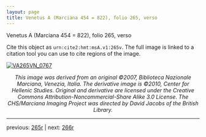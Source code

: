 ```yaml
---
layout: page
title: Venetus A (Marciana 454 = 822), folio 265, verso
---
```


Venetus A (Marciana 454 = 822), folio 265, verso

Cite this object as `urn:cite2:hmt:msA.v1:265v`.  The full image is linked to a citation tool you can use to cite regions of the image.

[![VA265VN_0767](http://www.homermultitext.org/iipsrv?IIIF=/project/homer/pyramidal/deepzoom/hmt/vaimg/2017a/VA265VN_0767.tif/full/800,/0/default.jpg)](http://www.homermultitext.org/ict2/?urn=urn:cite2:hmt:vaimg.2017a:VA265VN_0767) 

<p style="text-align: center; font-style: italic;">This image was derived from an original ©2007, Biblioteca Nazionale Marciana, Venezia, Italia. The derivative image is ©2010, Center for Hellenic Studies. Original and derivative are licensed under the Creative Commons Attribution-Noncommercial-Share Alike 3.0 License. The CHS/Marciana Imaging Project was directed by David Jacobs of the British Library.</p>

---

previous: [265r](../265r/) | next: [266r](../266r/)